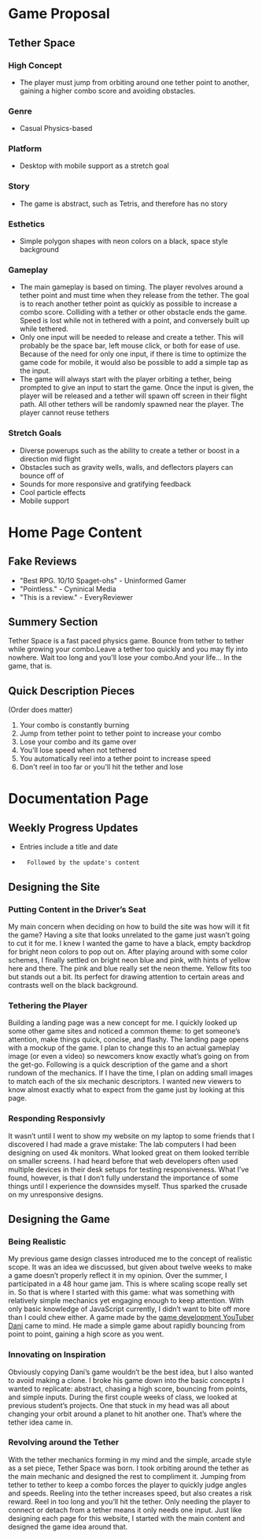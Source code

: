# Game Proposal

## Tether Space

### High Concept
* The player must jump from orbiting around one tether point to another, gaining a higher combo score and avoiding obstacles.

### Genre
* Casual Physics-based

### Platform
*	Desktop with mobile support as a stretch goal

### Story
*	The game is abstract, such as Tetris, and therefore has no story

### Esthetics
*	Simple polygon shapes with neon colors on a black, space style background

### Gameplay
*	The main gameplay is based on timing. The player revolves around a tether point and must time when they release from the tether. The goal is to reach another tether point as quickly as possible to increase a combo score. Colliding with a tether or other obstacle ends the game. Speed is lost while not in tethered with a point, and conversely built up while tethered.
*	Only one input will be needed to release and create a tether. This will probably be the space bar, left mouse click, or both for ease of use. Because of the need for only one input, if there is time to optimize the game code for mobile, it would also be possible to add a simple tap as the input.
*	The game will always start with the player orbiting a tether, being prompted to give an input to start the game. Once the input is given, the player will be released and a tether will spawn off screen in their flight path. All other tethers will be randomly spawned near the player. The player cannot reuse tethers

### Stretch Goals
*	Diverse powerups such as the ability to create a tether or boost in a direction mid flight
*	Obstacles such as gravity wells, walls, and deflectors players can bounce off of
*	Sounds for more responsive and gratifying feedback
*	Cool particle effects
*	Mobile support


# Home Page Content

## Fake Reviews

* "Best RPG. 10/10 Spaget-ohs" - Uninformed Gamer
* "Pointless." - Cyninical Media
* "This is a review." - EveryReviewer

## Summery Section

Tether Space is a fast paced physics game. Bounce from tether to tether while growing your combo.Leave a tether too quickly and you may fly into nowhere. Wait too long and you'll lose your combo.And your life... In the game, that is.

## Quick Description Pieces
(Order does matter)

1. Your combo is constantly burning
2. Jump from tether point to tether point to increase your combo
3. Lose your combo and its game over
4. You'll lose speed when not tethered
5. You automatically reel into a tether point to increase speed
6. Don't reel in too far or you'll hit the tether and lose

# Documentation Page

## Weekly Progress Updates

* Entries include a title and date
*       Followed by the update's content

## Designing the Site

### Putting Content in the Driver’s Seat

My main concern when deciding on how to build the site was how will it fit the game? Having a site that looks unrelated to the game just wasn’t going to cut it for me. I knew I wanted the game to have a black, empty backdrop for bright neon colors to pop out on. After playing around with some color schemes, I finally settled on bright neon blue and pink, with hints of yellow here and there. The pink and blue really set the neon theme. Yellow fits too but stands out a bit. Its perfect for drawing attention to certain areas and contrasts well on the black background.

### Tethering the Player

Building a landing page was a new concept for me. I quickly looked up some other game sites and noticed a common theme: to get someone’s attention, make things quick, concise, and flashy. The landing page opens with a mockup of the game. I plan to change this to an actual gameplay image (or even a video) so newcomers know exactly what’s going on from the get-go. Following is a quick description of the game and a short rundown of the mechanics. If I have the time, I plan on adding small images to match each of the six mechanic descriptors. I wanted new viewers to know almost exactly what to expect from the game just by looking at this page.

### Responding Responsivly

It wasn’t until I went to show my website on my laptop to some friends that I discovered I had made a grave mistake: The lab computers I had been designing on used 4k monitors. What looked great on them looked terrible on smaller screens. I had heard before that web developers often used multiple devices in their desk setups for testing responsiveness. What I’ve found, however, is that I don’t fully understand the importance of some things until I experience the downsides myself. Thus sparked the crusade on my unresponsive designs.

## Designing the Game

### Being Realistic

My previous game design classes introduced me to the concept of realistic scope. It was an idea we discussed, but given about twelve weeks to make a game doesn’t properly reflect it in my opinion. Over the summer, I participated in a 48 hour game jam. This is where scaling scope really set in. So that is where I started with this game: what was something with relatively simple mechanics yet engaging enough to keep attention. With only basic knowledge of JavaScript currently, I didn’t want to bite off more than I could chew either. A game made by the [game development YouTuber Dani](https://www.youtube.com/channel/UCIabPXjvT5BVTxRDPCBBOOQ) came to mind. He made a simple game about rapidly bouncing from point to point, gaining a high score as you went.

### Innovating on Inspiration

Obviously copying Dani’s game wouldn’t be the best idea, but I also wanted to avoid making a clone. I broke his game down into the basic concepts I wanted to replicate: abstract, chasing a high score, bouncing from points, and simple inputs. During the first couple weeks of class, we looked at previous student’s projects. One that stuck in my head was all about changing your orbit around a planet to hit another one. That’s where the tether idea came in.

### Revolving around the Tether

With the tether mechanics forming in my mind and the simple, arcade style as a set piece, Tether Space was born. I took orbiting around the tether as the main mechanic and designed the rest to compliment it. Jumping from tether to tether to keep a combo forces the player to quickly judge angles and speeds. Reeling into the tether increases speed, but also creates a risk reward. Reel in too long and you’ll hit the tether. Only needing the player to connect or detach from a tether means it only needs one input. Just like designing each page for this website, I started with the main content and designed the game idea around that.
